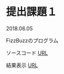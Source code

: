 # 提出課題１
2018.06.05

FizzBuzzのプログラム

ソースコード
[URL](https://github.com/takaakiyamaga/takaakiyamaga/blob/master/FizzBuzz.php)

結果表示
[URL](http://153.126.145.115/g031o153/FizzBuzz.php)
